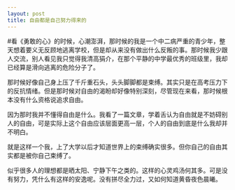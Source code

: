 ```yaml
---
layout: post
title: 自由都是自己努力得来的
---
```


  #看《勇敢的心》的时候，心潮澎湃，那时候的我是一个中二病严重的青少年，整天想着要义无反顾地逃离学校，但是却从来没有做出什么反叛的事。那时候我少跟人交流，别人看见我只觉得我清高狷介，在那个平静的中学最优秀的班级里，我却已经算是滑向逃离的危险分子了。
  
  那时候好像自己身上压了千斤重石头，头头脚脚都是束缚。其实只是在高考压力下的反抗情绪。但是那时候对自由的渴盼却好像特别深刻，尽管现在来看，那时候根本没有什么资格说追求自由。
  
  因为那时我并不懂得自由是什么。我看了一篇文章，学着舌认为自由就是不妨碍别人的自由，可是实际上这个自由应该层面更高一层，个人的自由到底是什么我却并不明白。
  
  就是这样一个我，上了大学以后才知道世界上的束缚确实很多。但你自己的自由其实都是被你自己束缚了。
  
  似乎很多人的理想都是晒太阳、宁静下午之类的。这样的心灵鸡汤何其多。可是没有努力，凭什么有这样的安逸呢。没有拼尽全力过，又如何知道黄昏夜色晨曦。
